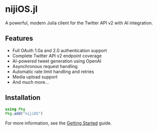 # nijiOS.jl

A powerful, modern Julia client for the Twitter API v2 with AI integration.

## Features

- Full OAuth 1.0a and 2.0 authentication support
- Complete Twitter API v2 endpoint coverage
- AI-powered tweet generation using OpenAI
- Asynchronous request handling
- Automatic rate limit handling and retries
- Media upload support
- And much more...

## Installation

```julia
using Pkg
Pkg.add("nijiOS")
```

For more information, see the [Getting Started](@ref) guide. 